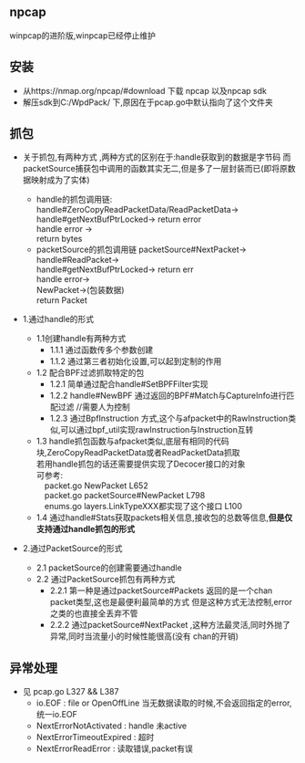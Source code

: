 ## npcap

winpcap的进阶版,winpcap已经停止维护

## 安装

* 从https://nmap.org/npcap/#download 下载 npcap 以及npcap sdk
* 解压sdk到C:/WpdPack/ 下,原因在于pcap.go中默认指向了这个文件夹

## 抓包

- 关于抓包,有两种方式 ,两种方式的区别在于:handle获取到的数据是字节码
而packetSource捕获包中调用的函数其实无二,但是多了一层封装而已(即将原数据映射成为了实体)
   -    handle的抓包调用链:
   handle#ZeroCopyReadPacketData/ReadPacketData-><br>
   handle#getNextBufPtrLocked-> return error<br>
   handle error -> <br>
   return bytes<br>
   -    packetSource的抓包调用链
   packetSource#NextPacket-><br>
   handle#ReadPacket-><br>
   handle#getNextBufPtrLocked-> return err<br>
   handle error-> <br>
   NewPacket->(包装数据)<br>
   return Packet
   
- 1.通过handle的形式<br>
    - 1.1创建handle有两种方式
 	    -   1.1.1 通过函数传多个参数创建
 		-   1.1.2 通过第三者初始化设置,可以起到定制的作用
	- 1.2 配合BPF过滤抓取特定的包
		-   1.2.1 简单通过配合handle#SetBPFFilter实现
		-   1.2.2 handle#NewBPF 通过返回的BPF#Match与CaptureInfo进行匹配过滤 //需要人为控制
		-   1.2.3 通过BpfInstruction 方式,这个与afpacket中的RawInstruction类似,可以通过bpf_util实现rawInstruction与Instruction互转
	- 1.3 handle抓包函数与afpacket类似,底层有相同的代码块,ZeroCopyReadPacketData或者ReadPacketData抓取<br>
	若用handle抓包的话还需要提供实现了Decocer接口的对象<br>
	可参考:<br>
        &emsp;packet.go NewPacket L652 <br>
        &emsp;packet.go packetSource#NewPacket L798 <br>
        &emsp;enums.go layers.LinkTypeXXX都实现了这个接口 L100 <br> 
	- 1.4 通过handle#Stats获取packets相关信息,接收包的总数等信息,**但是仅支持通过handle抓包的形式**
- 2.通过PacketSource的形式
 	- 2.1 packetSource的创建需要通过handle
	- 2.2 通过PacketSource抓包有两种方式
        -  2.2.1 第一种是通过packetSource#Packets 返回的是一个chan packet类型,这也是最便利最简单的方式
				  但是这种方式无法控制,error之类的也直接全丢弃不管
		-  2.2.2 通过packetSource#NextPacket ,这种方法最灵活,同时外抛了异常,同时当流量小的时候性能很高(没有
				  chan的开销)
## 异常处理

- 见 pcap.go L327 && L387 
    -   io.EOF : file or OpenOffLine  当无数据读取的时候,不会返回指定的error,统一io.EOF 
    -   NextErrorNotActivated : handle 未active
    -   NextErrorTimeoutExpired : 超时
    -   NextErrorReadError : 读取错误,packet有误